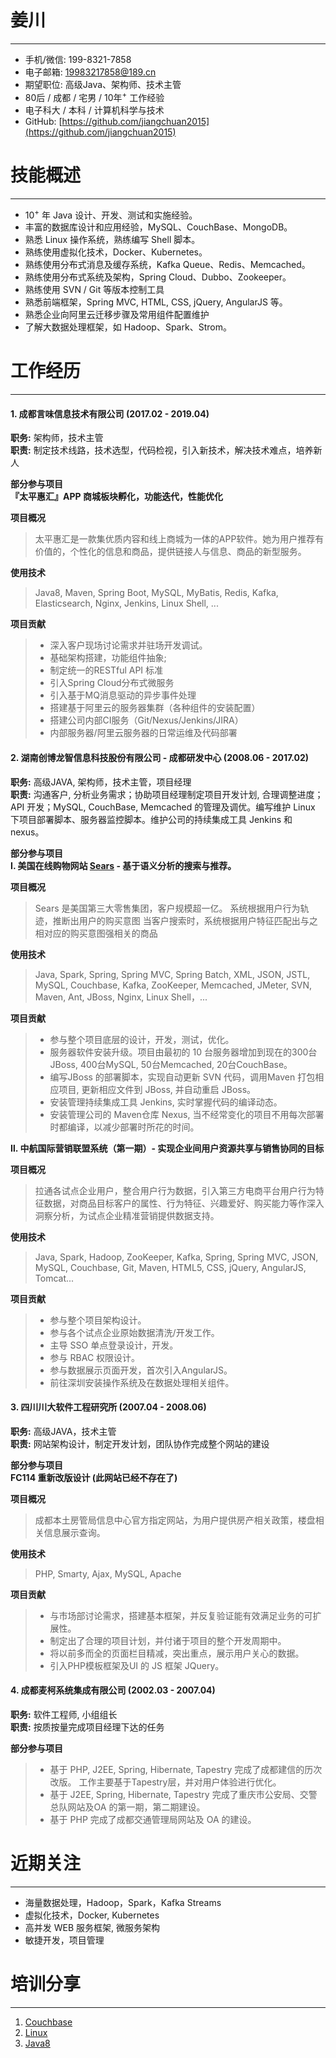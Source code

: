 # 姜川
-------------------------------------------------------------
 - 手机/微信: 199-8321-7858
 - 电子邮箱: 19983217858@189.cn
 - 期望职位: 高级Java、架构师、技术主管
 - 80后 / 成都 / 宅男 / 10年<sup>+</sup> 工作经验
 - 电子科大 / 本科 / 计算机科学与技术
 - GitHub: [https://github.com/jiangchuan2015](https://github.com/jiangchuan2015)


# 技能概述
-------------------------------------------------------------
 - 10<sup>+</sup> 年 Java 设计、开发、测试和实施经验。
 - 丰富的数据库设计和应用经验，MySQL、CouchBase、MongoDB。
 - 熟悉 Linux 操作系统，熟练编写 Shell 脚本。
 - 熟练使用虚拟化技术，Docker、Kubernetes。
 - 熟练使用分布式消息及缓存系统，Kafka Queue、Redis、Memcached。
 - 熟练使用分布式系统及架构，Spring Cloud、Dubbo、Zookeeper。
 - 熟练使用 SVN / Git 等版本控制工具
 - 熟悉前端框架，Spring MVC, HTML, CSS, jQuery, AngularJS 等。
 - 熟悉企业向阿里云迁移步骤及常用组件配置维护
 - 了解大数据处理框架，如 Hadoop、Spark、Strom。


# 工作经历
-------------------------------------------------------------
#### 1. 成都言味信息技术有限公司 (2017.02 - 2019.04)
**职务:** 架构师，技术主管  
**职责:** 制定技术线路，技术选型，代码检视，引入新技术，解决技术难点，培养新人  

**部分参与项目**  
**『太平惠汇』APP 商城板块孵化，功能迭代，性能优化**  

**项目概况**  
>太平惠汇是一款集优质内容和线上商城为一体的APP软件。她为用户推荐有价值的，个性化的信息和商品，提供链接人与信息、商品的新型服务。

**使用技术**  
>Java8, Maven, Spring Boot, MySQL, MyBatis, Redis, Kafka, Elasticsearch, Nginx, Jenkins, Linux Shell, ...

**项目贡献** 
> - 深入客户现场讨论需求并驻场开发调试。
> - 基础架构搭建，功能组件抽象;
> - 制定统一的RESTful API 标准
> - 引入Spring Cloud分布式微服务
> - 引入基于MQ消息驱动的异步事件处理 
> - 搭建基于阿里云的服务器集群（各种组件的安装配置）
> - 搭建公司内部CI服务（Git/Nexus/Jenkins/JIRA）
> - 内部服务器/阿里云服务器的日常运维及代码部署


#### 2. 湖南创博龙智信息科技股份有限公司 - 成都研发中心 (2008.06 - 2017.02)
**职务:** 高级JAVA, 架构师，技术主管，项目经理  
**职责:** 沟通客户, 分析业务需求；协助项目经理制定项目开发计划, 合理调整进度；API 开发；MySQL, CouchBase, Memcached 的管理及调优。编写维护 Linux 下项目部署脚本、服务器监控脚本。维护公司的持续集成工具 Jenkins 和 nexus。  

**部分参与项目**  
**Ⅰ. 美国在线购物网站 [Sears](http://www.sears.com "亚马逊在北美的直接竞争对手") - 基于语义分析的搜索与推荐。**  

**项目概况** 
> Sears 是美国第三大零售集团，客户规模超一亿。
> 系统根据用户行为轨迹，推断出用户的购买意图
> 当客户搜索时，系统根据用户特征匹配出与之相对应的购买意图强相关的商品
  

**使用技术**  
>Java, Spark, Spring, Spring MVC, Spring Batch, XML, JSON, JSTL, MySQL, Couchbase, Kafka, ZooKeeper, Memcached, JMeter, SVN, Maven, Ant, JBoss, Nginx, Linux Shell，...

**项目贡献**  
> - 参与整个项目底层的设计，开发，测试，优化。
> - 服务器软件安装升级。项目由最初的 10 台服务器增加到现在的300台JBoss, 400台MySQL, 50台Memcached, 20台CouchBase。
> - 编写JBoss 的部署脚本，实现自动更新 SVN 代码，调用Maven 打包相应项目, 更新相应文件到 JBoss, 并自动重启 JBoss。
> - 安装管理持续集成工具 Jenkins, 实时掌握代码的编译动态。
> - 安装管理公司的 Maven仓库 Nexus, 当不经常变化的项目不用每次部署时都编译，以减少部署时所花的时间。 


**Ⅱ. 中航国际营销联盟系统（第一期）- 实现企业间用户资源共享与销售协同的目标**

**项目概况**  
>拉通各试点企业用户，整合用户行为数据，引入第三方电商平台用户行为特征数据，对商品目标客户的属性、行为特征、兴趣爱好、购买能力等作深入洞察分析，为试点企业精准营销提供数据支持。
> 

**使用技术**  
>Java, Spark, Hadoop, ZooKeeper, Kafka, Spring, Spring MVC, JSON, MySQL, Couchbase, Git, Maven, HTML5, CSS, jQuery, AngularJS, Tomcat...

**项目贡献**  
> - 参与整个项目架构设计。
> - 参与各个试点企业原始数据清洗/开发工作。
> - 主导 SSO 单点登录设计，开发。
> - 参与 RBAC 权限设计。
> - 参与数据展示页面开发，首次引入AngularJS。 
> - 前往深圳安装操作系统及在数据处理相关组件。



#### 3. 四川川大软件工程研究所 (2007.04 - 2008.06)
**职务:** 高级JAVA，技术主管   
**职责:** 网站架构设计，制定开发计划，团队协作完成整个网站的建设  

**部分参与项目**  
**FC114 重新改版设计 (此网站已经不存在了)**  

**项目概况**  
>成都本土房管局信息中心官方指定网站，为用户提供房产相关政策，楼盘相关信息展示查询。

**使用技术**  
>PHP, Smarty, Ajax, MySQL, Apache

**项目贡献**  
> - 与市场部讨论需求，搭建基本框架，并反复验证能有效满足业务的可扩展性。
> - 制定出了合理的项目计划，并付诸于项目的整个开发周期中。
> - 将以前多而全的页面栏目精减，突出重点，展示用户关心的数据。
> - 引入PHP模板框架及UI 的 JS 框架 JQuery。

#### 4. 成都麦柯系统集成有限公司 (2002.03 - 2007.04)
**职务:** 软件工程师, 小组组长   
**职责:** 按质按量完成项目经理下达的任务  

**部分参与项目**  
> - 基于 PHP, J2EE, Spring, Hibernate, Tapestry 完成了成都建信的历次改版。 工作主要基于Tapestry层，并对用户体验进行优化。
> - 基于 J2EE, Spring, Hibernate, Tapestry 完成了重庆市公安局、交警总队网站及OA 的第一期，第二期建设。
> - 基于 PHP 完成了成都交通管理局网站及 OA 的建设。


# 近期关注
-------------------------------------------------------------
 - 海量数据处理，Hadoop，Spark，Kafka Streams 
 - 虚拟化技术，Docker, Kubernetes
 - 高并发 WEB 服务框架, 微服务架构
 - 敏捷开发，项目管理


# 培训分享
-------------------------------------------------------------
1. [Couchbase](https://github.com/jiangchuan2015/cv/blob/master/%E8%AE%B2%E4%B9%89/Couchbase.pptx)<br />
2. [Linux](https://github.com/jiangchuan2015/cv/blob/master/%E8%AE%B2%E4%B9%89/Linux.pptx)<br />
3. [Java8](https://github.com/jiangchuan2015/cv/blob/master/%E8%AE%B2%E4%B9%89/Java8.pptx)<br />


